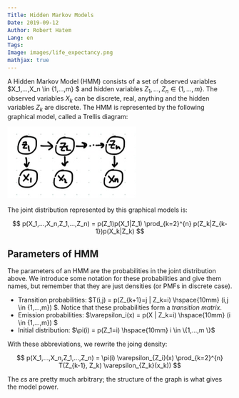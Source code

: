 ```yaml
---
Title: Hidden Markov Models
Date: 2019-09-12
Author: Robert Hatem
Lang: en
Tags:
Image: images/life_expectancy.png
mathjax: true
---
```


A Hidden Markov Model (HMM) consists of a set of observed variables $X_1,...,X_n \in \{1,...,m\} $ and hidden variables $Z_1,...,Z_n \in \{1,...,m\}$. The observed variables $X_k$ can be discrete, real, anything and the hidden variables $Z_k$ are discrete. The HMM is represented by the following graphical model, called a Trellis diagram:

![HMM graphical model](/images/hmm_graphical_model.png)

The joint distribution represented by this graphical models is:

$$ p(X_1,...,X_n,Z_1,...,Z_n) = p(Z_1)p(X_1|Z_1) \prod_{k=2}^{n} p(Z_k|Z_{k-1})p(X_k|Z_k)
$$

## Parameters of HMM
The parameters of an HMM are the probabilities in the joint distribution above. We introduce some notation for these probabilities and give them names, but remember that they are just densities (or PMFs in discrete case).

* Transition probabilities:   $T(i,j) = p(Z_{k+1}=j | Z_k=i) \hspace{10mm} (i,j \in \{1,...,m\}) $. Notice that these probabilities form a _transition matrix_.
* Emission probabilities: $\varepsilon_i(x) = p(X | Z_k=i)  \hspace{10mm} (i \in \{1,...,m\}) $
* Initial distribution: $\pi(i) = p(Z_1=i) \hspace{10mm} i \in \{1,...,m \}$

With these abbreviations, we rewrite the joing density:

$$ p(X_1,...,X_n,Z_1,...,Z_n) = \pi(i) \varepsilon_{Z_i}(x) \prod_{k=2}^{n} T(Z_{k-1}, Z_k) \varepsilon_{Z_k}(x_k))
$$

The $\varepsilon$s are pretty much arbitrary; the structure of the graph is what gives the model power.